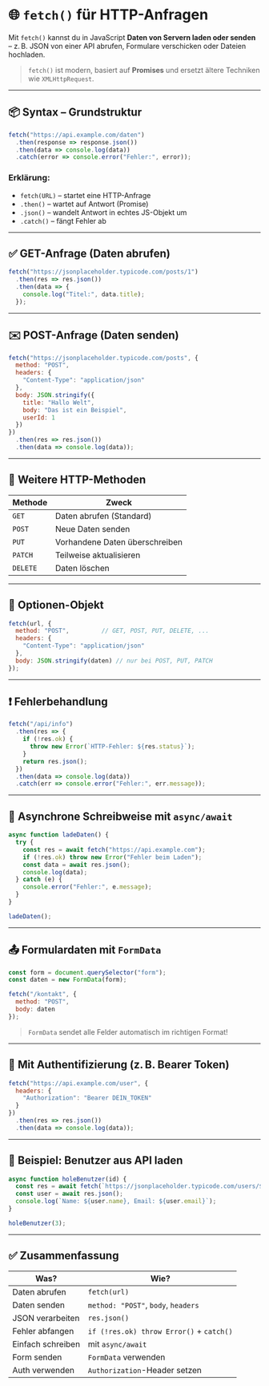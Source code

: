 # 🌐 `fetch()` für HTTP-Anfragen

Mit `fetch()` kannst du in JavaScript **Daten von Servern laden oder senden** – z. B. JSON von einer API abrufen, Formulare verschicken oder Dateien hochladen.

> `fetch()` ist modern, basiert auf **Promises** und ersetzt ältere Techniken wie `XMLHttpRequest`.

---

## 📦 Syntax – Grundstruktur

```js
fetch("https://api.example.com/daten")
  .then(response => response.json())
  .then(data => console.log(data))
  .catch(error => console.error("Fehler:", error));
```

### Erklärung:
- `fetch(URL)` – startet eine HTTP-Anfrage
- `.then()` – wartet auf Antwort (Promise)
- `.json()` – wandelt Antwort in echtes JS-Objekt um
- `.catch()` – fängt Fehler ab

---

## ✅ GET-Anfrage (Daten abrufen)

```js
fetch("https://jsonplaceholder.typicode.com/posts/1")
  .then(res => res.json())
  .then(data => {
    console.log("Titel:", data.title);
  });
```

---

## ✉️ POST-Anfrage (Daten senden)

```js
fetch("https://jsonplaceholder.typicode.com/posts", {
  method: "POST",
  headers: {
    "Content-Type": "application/json"
  },
  body: JSON.stringify({
    title: "Hallo Welt",
    body: "Das ist ein Beispiel",
    userId: 1
  })
})
  .then(res => res.json())
  .then(data => console.log(data));
```

---

## 🧠 Weitere HTTP-Methoden

| Methode | Zweck                          |
|---------|--------------------------------|
| `GET`   | Daten abrufen (Standard)       |
| `POST`  | Neue Daten senden              |
| `PUT`   | Vorhandene Daten überschreiben |
| `PATCH` | Teilweise aktualisieren        |
| `DELETE` | Daten löschen                 |

---

## 🔧 Optionen-Objekt

```js
fetch(url, {
  method: "POST",         // GET, POST, PUT, DELETE, ...
  headers: {
    "Content-Type": "application/json"
  },
  body: JSON.stringify(daten) // nur bei POST, PUT, PATCH
});
```

---

## ❗ Fehlerbehandlung

```js
fetch("/api/info")
  .then(res => {
    if (!res.ok) {
      throw new Error(`HTTP-Fehler: ${res.status}`);
    }
    return res.json();
  })
  .then(data => console.log(data))
  .catch(err => console.error("Fehler:", err.message));
```

---

## 🔄 Asynchrone Schreibweise mit `async/await`

```js
async function ladeDaten() {
  try {
    const res = await fetch("https://api.example.com");
    if (!res.ok) throw new Error("Fehler beim Laden");
    const data = await res.json();
    console.log(data);
  } catch (e) {
    console.error("Fehler:", e.message);
  }
}

ladeDaten();
```

---

## 📤 Formulardaten mit `FormData`

```js
const form = document.querySelector("form");
const daten = new FormData(form);

fetch("/kontakt", {
  method: "POST",
  body: daten
});
```

> `FormData` sendet alle Felder automatisch im richtigen Format!

---

## 🔐 Mit Authentifizierung (z. B. Bearer Token)

```js
fetch("https://api.example.com/user", {
  headers: {
    "Authorization": "Bearer DEIN_TOKEN"
  }
})
  .then(res => res.json())
  .then(data => console.log(data));
```

---

## 🧪 Beispiel: Benutzer aus API laden

```js
async function holeBenutzer(id) {
  const res = await fetch(`https://jsonplaceholder.typicode.com/users/${id}`);
  const user = await res.json();
  console.log(`Name: ${user.name}, Email: ${user.email}`);
}

holeBenutzer(3);
```

---

## ✅ Zusammenfassung

| Was?                 | Wie?                                         |
|----------------------|----------------------------------------------|
| Daten abrufen        | `fetch(url)`                                 |
| Daten senden         | `method: "POST"`, `body`, `headers`          |
| JSON verarbeiten     | `res.json()`                                 |
| Fehler abfangen      | `if (!res.ok) throw Error()` + `catch()`     |
| Einfach schreiben    | mit `async/await`                            |
| Form senden          | `FormData` verwenden                         |
| Auth verwenden       | `Authorization`-Header setzen                |

